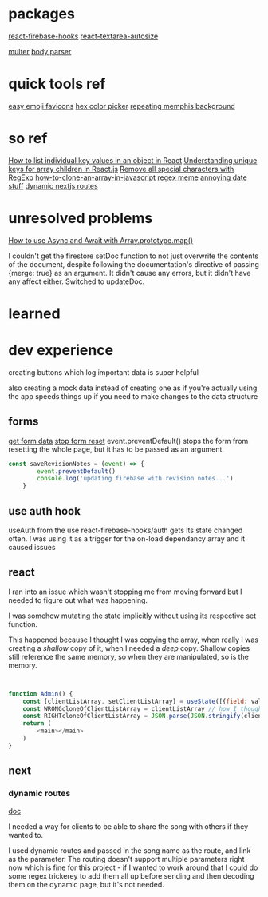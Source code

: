 # packages
[react-firebase-hooks](https://github.com/CSFrequency/react-firebase-hooks)
[react-textarea-autosize](https://github.com/Andarist/react-textarea-autosize)


[multer](https://github.com/expressjs/multer)
[body parser](https://github.com/expressjs/body-parser)

# quick tools ref
[easy emoji favicons](https://favicon.io/emoji-favicons/bat)
[hex color picker](https://htmlcolorcodes.com/color-picker/)
[repeating memphis background](https://www.toptal.com/designers/subtlepatterns/tag/dark/page/2/)

# so ref

[How to list individual key values in an object in React](https://stackoverflow.com/a/65150539/19101255)
[Understanding unique keys for array children in React.js](https://stackoverflow.com/a/43892905/19101255)
[Remove all special characters with RegExp](https://stackoverflow.com/questions/4374822/remove-all-special-characters-with-regexp)
[how-to-clone-an-array-in-javascript](https://www.freecodecamp.org/news/how-to-clone-an-array-in-javascript-1d3183468f6a/)
[regex meme](https://stackoverflow.com/questions/1732348/regex-match-open-tags-except-xhtml-self-contained-tags/1732454#1732454)
[annoying date stuff](https://stackoverflow.com/questions/7693170/javascript-convert-from-epoch-string-to-date-object)
[dynamic nextjs routes](https://nextjs.org/docs/routing/dynamic-routes)


# unresolved problems

[How to use Async and Await with Array.prototype.map()](https://flaviocopes.com/javascript-async-await-array-map/)

I couldn't get the firestore setDoc function to not just overwrite the contents of the document, despite following the documentation's directive of passing {merge: true} as an argument. It didn't cause any errors, but it didn't have any affect either. Switched to updateDoc.

# learned

# dev experience

creating buttons which log important data is super helpful

also creating a mock data instead of creating one as if you're actually using the app speeds things up if you need to make changes to the data structure

## forms
[get form data](https://stackoverflow.com/questions/23427384/get-form-data-in-reactjs)
[stop form reset](https://javascript.tutorialink.com/event-in-javascript-is-deprecated-and-i-cannot-use-preventdefault/)
event.preventDefault() stops the form from resetting the whole page, but it has to be passed as an argument.
```js
const saveRevisionNotes = (event) => {
        event.preventDefault()
        console.log('updating firebase with revision notes...')
    }
```

## use auth hook

useAuth from the use react-firebase-hooks/auth gets its state changed often.
I was using it as a trigger for the on-load dependancy array and it caused issues 

## react

I ran into an issue which wasn't stopping me from moving forward but I needed to figure out what was happening.

I was somehow mutating the state implicitly without using its respective set function.

This happened because I thought I was copying the array, when really I was creating a *shallow* copy of it, when I needed a *deep* copy. Shallow copies still reference the same memory, so when they are manipulated, so is the memory.

```js


function Admin() {
    const [clientListArray, setClientListArray] = useState([{field: value}, {field: value}]) // state
    const WRONGcloneOfClientListArray = clientListArray // how I thought you could copy the array of nested data held in state to a new array without mutating it
    const RIGHTcloneOfClientListArray = JSON.parse(JSON.stringify(clientListArray)) // how I ended up doing it
    return (
        <main></main>
    )
}

```

## next

### dynamic routes

[doc](https://nextjs.org/docs/routing/dynamic-routes)

I needed a way for clients to be able to share the song with others if they wanted to.

I used dynamic routes and passed in the song name as the route, and link as the parameter. The routing doesn't support multiple parameters right now which is fine for this project - if I wanted to work around that I could do some regex trickerey to add them all up before sending and then decoding them on the dynamic page, but it's not needed.

